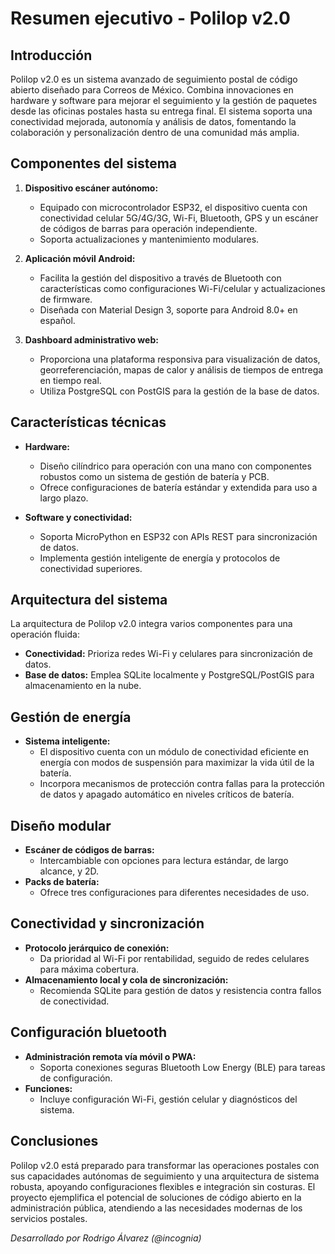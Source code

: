 # Resumen ejecutivo - Polilop v2.0

## Introducción
Polilop v2.0 es un sistema avanzado de seguimiento postal de código abierto diseñado para Correos de México. Combina innovaciones en hardware y software para mejorar el seguimiento y la gestión de paquetes desde las oficinas postales hasta su entrega final. El sistema soporta una conectividad mejorada, autonomía y análisis de datos, fomentando la colaboración y personalización dentro de una comunidad más amplia.

## Componentes del sistema
1. **Dispositivo escáner autónomo:**
   - Equipado con microcontrolador ESP32, el dispositivo cuenta con conectividad celular 5G/4G/3G, Wi-Fi, Bluetooth, GPS y un escáner de códigos de barras para operación independiente.
   - Soporta actualizaciones y mantenimiento modulares.

2. **Aplicación móvil Android:**
   - Facilita la gestión del dispositivo a través de Bluetooth con características como configuraciones Wi-Fi/celular y actualizaciones de firmware.
   - Diseñada con Material Design 3, soporte para Android 8.0+ en español.

3. **Dashboard administrativo web:**
   - Proporciona una plataforma responsiva para visualización de datos, georreferenciación, mapas de calor y análisis de tiempos de entrega en tiempo real.
   - Utiliza PostgreSQL con PostGIS para la gestión de la base de datos.

## Características técnicas
- **Hardware:**
  - Diseño cilíndrico para operación con una mano con componentes robustos como un sistema de gestión de batería y PCB.
  - Ofrece configuraciones de batería estándar y extendida para uso a largo plazo.

- **Software y conectividad:**
  - Soporta MicroPython en ESP32 con APIs REST para sincronización de datos.
  - Implementa gestión inteligente de energía y protocolos de conectividad superiores.

## Arquitectura del sistema
La arquitectura de Polilop v2.0 integra varios componentes para una operación fluida:
- **Conectividad:** Prioriza redes Wi-Fi y celulares para sincronización de datos.
- **Base de datos:** Emplea SQLite localmente y PostgreSQL/PostGIS para almacenamiento en la nube.

## Gestión de energía
- **Sistema inteligente:**
  - El dispositivo cuenta con un módulo de conectividad eficiente en energía con modos de suspensión para maximizar la vida útil de la batería.
  - Incorpora mecanismos de protección contra fallas para la protección de datos y apagado automático en niveles críticos de batería.

## Diseño modular
- **Escáner de códigos de barras:**
  - Intercambiable con opciones para lectura estándar, de largo alcance, y 2D.
- **Packs de batería:**
  - Ofrece tres configuraciones para diferentes necesidades de uso.

## Conectividad y sincronización
- **Protocolo jerárquico de conexión:**
  - Da prioridad al Wi-Fi por rentabilidad, seguido de redes celulares para máxima cobertura.
- **Almacenamiento local y cola de sincronización:**
  - Recomienda SQLite para gestión de datos y resistencia contra fallos de conectividad.

## Configuración bluetooth
- **Administración remota vía móvil o PWA:**
  - Soporta conexiones seguras Bluetooth Low Energy (BLE) para tareas de configuración.
- **Funciones:**
  - Incluye configuración Wi-Fi, gestión celular y diagnósticos del sistema.

## Conclusiones
Polilop v2.0 está preparado para transformar las operaciones postales con sus capacidades autónomas de seguimiento y una arquitectura de sistema robusta, apoyando configuraciones flexibles e integración sin costuras. El proyecto ejemplifica el potencial de soluciones de código abierto en la administración pública, atendiendo a las necesidades modernas de los servicios postales.

*Desarrollado por Rodrigo Álvarez (@incognia)*  

